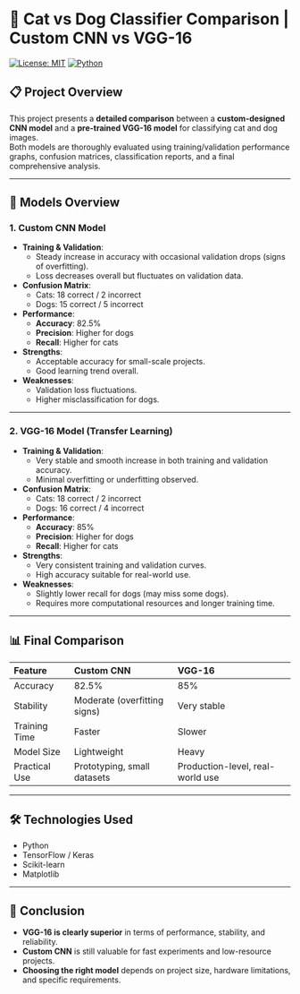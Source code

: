 # 🐾 Cat vs Dog Classifier Comparison | Custom CNN vs VGG-16

[![License: MIT](https://img.shields.io/badge/License-MIT-blue.svg)](https://opensource.org/licenses/MIT)
[![Python](https://img.shields.io/badge/Python-3.7%2B-green.svg)](https://www.python.org/downloads/release/python-370/)

## 📋 Project Overview
This project presents a **detailed comparison** between a **custom-designed CNN model** and a **pre-trained VGG-16 model** for classifying cat and dog images.  
Both models are thoroughly evaluated using training/validation performance graphs, confusion matrices, classification reports, and a final comprehensive analysis.

---

## 🚀 Models Overview

### 1. Custom CNN Model
- **Training & Validation**:
  - Steady increase in accuracy with occasional validation drops (signs of overfitting).
  - Loss decreases overall but fluctuates on validation data.
- **Confusion Matrix**:
  - Cats: 18 correct / 2 incorrect
  - Dogs: 15 correct / 5 incorrect
- **Performance**:
  - **Accuracy**: 82.5%
  - **Precision**: Higher for dogs
  - **Recall**: Higher for cats
- **Strengths**:
  - Acceptable accuracy for small-scale projects.
  - Good learning trend overall.
- **Weaknesses**:
  - Validation loss fluctuations.
  - Higher misclassification for dogs.

---

### 2. VGG-16 Model (Transfer Learning)
- **Training & Validation**:
  - Very stable and smooth increase in both training and validation accuracy.
  - Minimal overfitting or underfitting observed.
- **Confusion Matrix**:
  - Cats: 18 correct / 2 incorrect
  - Dogs: 16 correct / 4 incorrect
- **Performance**:
  - **Accuracy**: 85%
  - **Precision**: Higher for dogs
  - **Recall**: Higher for cats
- **Strengths**:
  - Very consistent training and validation curves.
  - High accuracy suitable for real-world use.
- **Weaknesses**:
  - Slightly lower recall for dogs (may miss some dogs).
  - Requires more computational resources and longer training time.

---

## 📊 Final Comparison

| Feature | Custom CNN | VGG-16 |
|:--------|:-----------|:------|
| Accuracy | 82.5% | 85% |
| Stability | Moderate (overfitting signs) | Very stable |
| Training Time | Faster | Slower |
| Model Size | Lightweight | Heavy |
| Practical Use | Prototyping, small datasets | Production-level, real-world use |

---

## 🛠️ Technologies Used
- Python
- TensorFlow / Keras
- Scikit-learn
- Matplotlib

---

## 🎯 Conclusion
- **VGG-16 is clearly superior** in terms of performance, stability, and reliability.
- **Custom CNN** is still valuable for fast experiments and low-resource projects.
- **Choosing the right model** depends on project size, hardware limitations, and specific requirements.
